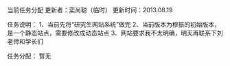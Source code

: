 当前任务分配
更新者：栾尚聪（临时）
更新时间：2013.08.19

任务说明：
1、当前先将“研究生网站系统”做完
2、当前版本为穆振的初始版本，是一个静态站点，需要修改成动态站点
3、网站要求我不太明确，明天再联系下刘老师和学长们

任务分配：
暂无

